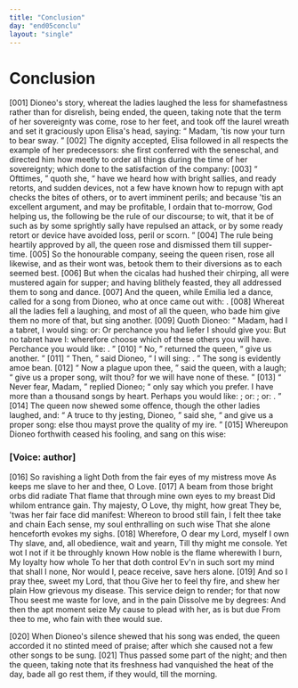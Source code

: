 ```yaml
---
title: "Conclusion"
day: "end05conclu"
layout: "single"
---
```

<div id="d05conclu" type="conclusion" who="author">
 <h1>
  Conclusion
 </h1>
 <p>
  <a name="p05970001">
   [001]
  </a>
  Dioneo's story, whereat the ladies laughed the less for shamefastness
 rather than for disrelish, being ended, the queen, taking
 note that the term of her sovereignty was come, rose to her feet,
 and took off the laurel wreath and set it graciously upon Elisa's
 head, saying:
  <q direct="unspecified">
   Madam, 'tis now your turn to bear sway.
  </q>
  <a name="p05970002">
   [002]
  </a>
  The
 dignity accepted, Elisa followed in all respects the example of her
 predecessors: she first conferred with the seneschal, and directed him
 how meetly to order all things during the time of her sovereignty;
 which done to the satisfaction of the company:
  <a name="p05970003">
   [003]
  </a>
  <q direct="unspecified">
   Ofttimes,
  </q>
  quoth
  she,
  <q direct="unspecified">
   have we heard how with bright sallies, and ready retorts, and
 sudden devices, not a few have known how to repugn with apt checks
 the bites of others, or to avert imminent perils; and because 'tis an
 excellent argument, and may be profitable, I ordain that to-morrow,
 God helping us, the following be the rule of our discourse; to wit,
 that it be of such as by some sprightly sally have repulsed an attack,
 or by some ready retort or device have avoided loss, peril or scorn.
  </q>
  <a name="p05970004">
   [004]
  </a>
  The rule being heartily approved by all, the queen rose and dismissed
 them till supper-time.
  <a name="p05970005">
   [005]
  </a>
  So the honourable company, seeing the queen
 risen, rose all likewise, and as their wont was, betook them to their
 diversions as to each seemed best.
  <a name="p05970006">
   [006]
  </a>
  But when the cicalas had hushed
 their chirping, all were mustered again for supper; and having blithely
 feasted, they all addressed them to song and dance.
  <a name="p05970007">
   [007]
  </a>
  And the queen,
 while Emilia led a dance, called for a song from Dioneo, who at once
 came out with:
  <title type="song">
   Monna Aldruda, come perk up thy mood, a piece
      of glad tidings I bring thee
  </title>
  .
  <a name="p05970008">
   [008]
  </a>
  Whereat all the ladies fell a laughing,
 and most of all the queen, who bade him give them no more of that,
 but sing another.
  <a name="p05970009">
   [009]
  </a>
  Quoth Dioneo:
  <q direct="unspecified">
   Madam, had I a tabret, I
	would sing:
   <title type="song">
    Up with your smock, Monna Lapa!
   </title>
   or:
   <title type="song">
    Oh!
 the greensward under the olive!
   </title>
   Or perchance you had liefer I
	should give you:
   <title type="song">
    Woe is me, the wave of the sea!
   </title>
   But no tabret
 have I: wherefore choose which of these others you will have.
	Perchance you would like:
   <title type="song">
    Now hie thee to us forth, that so it
 may be cut, as May the fields about
   </title>
   .
  </q>
  <a name="p05970010">
   [010]
  </a>
  <q direct="unspecified">
   No,
  </q>
  returned the queen,
  <q direct="unspecified">
   give us another.
  </q>
  <a name="p05970011">
   [011]
  </a>
  <q direct="unspecified">
   Then,
  </q>
  said Dioneo,
  <q direct="unspecified">
   I will sing:
   <title type="song">
    Monna
 Simona, embarrel, embarrel. Why, 'tis not the month of October
   </title>
   .
  </q>
  <note>
   The
	song is evidently amoe
   bean.
  </note>
  <a name="p05970012">
   [012]
  </a>
  <q direct="unspecified">
   Now a plague upon thee,
  </q>
  said the queen, with a laugh;
  <q direct="unspecified">
   give us
	a proper song, wilt thou? for we will have none of these.
  </q>
  <a name="p05970013">
   [013]
  </a>
  <q direct="unspecified">
   Never
	fear, Madam,
  </q>
  replied Dioneo;
  <q direct="unspecified">
   only say which you prefer. I have
	more than a thousand songs by heart. Perhaps you would like:
   <title type="song">
    This my little covert, make I ne'er it overt
   </title>
   ; or:
   <title type="song">
    Gently, gently,
	  husband mine
   </title>
   ; or:
   <title type="song">
    A hundred pounds were none too high a
	price for me a cock to buy
   </title>
   .
  </q>
  <a name="p05970014">
   [014]
  </a>
  The queen now shewed some offence,
      though the other ladies laughed, and:
  <q direct="unspecified">
   A truce to thy jesting,
	Dioneo,
  </q>
  said she,
  <q direct="unspecified">
   and give us a proper song: else thou mayst prove
	the quality of my ire.
  </q>
  <a name="p05970015">
   [015]
  </a>
  Whereupon Dioneo forthwith ceased his
      fooling, and sang on this wise:
 </p>
 <p>
  <h3>
   [Voice: author]
  </h3>
 </p>
 <div3 type="song" who="dioneo">
  <lg>
   <a name="p05970016">
    [016]
   </a>
   <l>
    So ravishing a light
   </l>
   <l>
    Doth from the fair eyes of my mistress move
   </l>
   <l>
    As keeps me slave to her and thee, O Love.
   </l>
  </lg>
  <lg>
   <a name="p05970017">
    [017]
   </a>
   <l>
    A beam from those bright orbs did radiate
   </l>
   <l>
    That flame that through mine own eyes to my breast
   </l>
   <l>
    Did whilom entrance gain.
   </l>
   <l>
    Thy majesty, O Love, thy might, how great
   </l>
   <l>
    They be, 'twas her fair face did manifest:
   </l>
   <l>
    Whereon to brood still fain,
   </l>
   <l>
    I felt thee take and chain
   </l>
   <l>
    Each sense, my soul enthralling on such wise
   </l>
   <l>
    That she alone henceforth evokes my sighs.
   </l>
  </lg>
  <lg>
   <a name="p05970018">
    [018]
   </a>
   <l>
    Wherefore, O dear my Lord, myself I own
   </l>
   <l>
    Thy slave, and, all obedience, wait and yearn,
   </l>
   <l>
    Till thy might me console.
   </l>
   <l>
    Yet wot I not if it be throughly known
   </l>
   <l>
    How noble is the flame wherewith I burn,
   </l>
   <l>
    My loyalty how whole
   </l>
   <l>
    To her that doth control
   </l>
   <l>
    Ev'n in such sort my mind that shall I none,
   </l>
   <l>
    Nor would I, peace receive, save hers alone.
   </l>
  </lg>
  <lg>
   <a name="p05970019">
    [019]
   </a>
   <l>
    And so I pray thee, sweet my Lord, that thou
   </l>
   <l>
    Give her to feel thy fire, and shew her plain
   </l>
   <l>
    How grievous my disease.
   </l>
   <l>
    This service deign to render; for that now
   </l>
   <l>
    Thou seest me waste for love, and in the pain
   </l>
   <l>
    Dissolve me by degrees:
   </l>
   <l>
    And then the apt moment seize
   </l>
   <l>
    My cause to plead with her, as is but due
   </l>
   <l>
    From thee to me, who fain with thee would sue.
   </l>
  </lg>
 </div3>
 <p>
  <a name="p05970020">
   [020]
  </a>
  When Dioneo's silence shewed that his song was ended, the
 queen accorded it no stinted meed of praise; after which she
 caused not a few other songs to be sung.
  <a name="p05970021">
   [021]
  </a>
  Thus passed some part
 of the night; and then the queen, taking note that its freshness had
 vanquished the heat of the day, bade all go rest them, if they would,
 till the morning.
 </p>
</div>